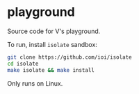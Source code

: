 # playground

Source code for V's playground.

To run, install `isolate` sandbox:

```bash
git clone https://github.com/ioi/isolate
cd isolate
make isolate && make install
```

Only runs on Linux.

